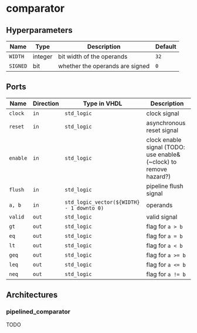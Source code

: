 # comparator

## Hyperparameters

| Name | Type | Description | Default |
|------|------|-------------|---------|
|`WIDTH`|integer|bit width of the operands|`32`|
|`SIGNED`|bit|whether the operands are signed|`0`|

## Ports

| Name | Direction | Type in VHDL | Description |
|------|-----------|--------------|-------------|
|`clock`|`in`|`std_logic`|clock signal|
|`reset`|`in`|`std_logic`|asynchronous reset signal|
|`enable`|`in`|`std_logic`|clock enable signal (TODO: use enable&(~clock) to remove hazard?)|
|`flush`|`in`|`std_logic`|pipeline flush signal|
|`a, b`|`in`|`std_logic_vector(${WIDTH} - 1 downto 0)`|operands|
|`valid`|`out`|`std_logic`|valid signal|
|`gt`|`out`|`std_logic`|flag for `a > b`|
|`eq`|`out`|`std_logic`|flag for `a = b`|
|`lt`|`out`|`std_logic`|flag for `a < b`|
|`geq`|`out`|`std_logic`|flag for `a >= b`|
|`leq`|`out`|`std_logic`|flag for `a <= b`|
|`neq`|`out`|`std_logic`|flag for `a != b`|

## Architectures

### pipelined_comparator

TODO
